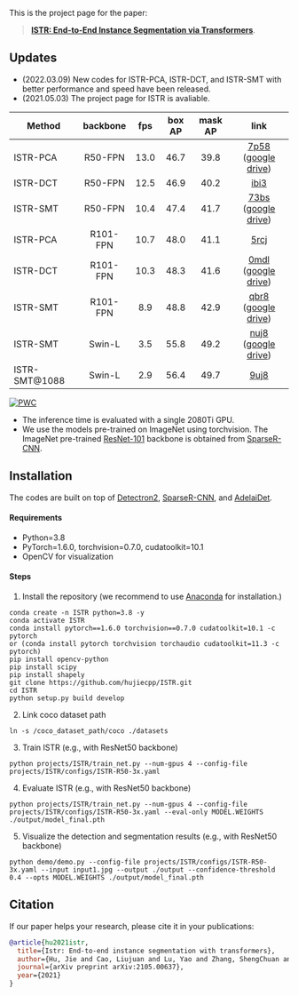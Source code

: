 This is the project page for the paper:

>[**ISTR: End-to-End Instance Segmentation via Transformers**](https://arxiv.org/abs/2105.00637).

<!-- :star:**Highlights:**
- **GPU Friendly**: Four 1080Ti/2080Ti GPUs can handle the training for R50, R101 backbones with ISTR.
- **High Performance**: On COCO test-dev, ISTR-R50-3x gets 46.8/38.6 box/mask AP, and ISTR-R101-3x gets 48.1/39.9 box/mask AP. -->

## Updates
- (2022.03.09) New codes for ISTR-PCA, ISTR-DCT, and ISTR-SMT with better performance and speed have been released.
- (2021.05.03) The project page for ISTR is avaliable.

Method   | backbone | fps | box AP | mask AP | link
---      |   :---:  |  :---:|:---:   |:---:    |:---:
ISTR-PCA | R50-FPN  | 13.0  | 46.7   | 39.8    | [7p58](https://pan.baidu.com/s/1WZsA1OBH9NPtig8kaUmpjw?pwd=7p58) ([google drive](https://drive.google.com/drive/folders/1TAFFSu2MIEmaUIGrH5lCulp12Th0xvSK?usp=sharing))
ISTR-DCT | R50-FPN  | 12.5  | 46.9   | 40.2    | [ibi3](https://pan.baidu.com/s/1gsVq53bP1ZyPDoxIlEkamg?pwd=ibi3)
ISTR-SMT | R50-FPN  | 10.4  | 47.4   | 41.7    | [73bs](https://pan.baidu.com/s/1aGAGvqs5jcly8Ywh_KP6SA?pwd=73bs) ([google drive](https://drive.google.com/drive/folders/1TAFFSu2MIEmaUIGrH5lCulp12Th0xvSK?usp=sharing))
ISTR-PCA | R101-FPN | 10.7  | 48.0   | 41.1    | [5rcj](https://pan.baidu.com/s/11Mi_kGVUIDBz1U6jgW0GnQ?pwd=5rcj)
ISTR-DCT | R101-FPN | 10.3  | 48.3   | 41.6    | [0mdl](https://pan.baidu.com/s/1SCoT6Pc92GdHWIsaW_Elug?pwd=0mdl) ([google drive](https://drive.google.com/drive/folders/1HfB3G99ftLg009SThwpbu4toyxDtOXtA?usp=sharing))
ISTR-SMT | R101-FPN | 8.9   | 48.8   | 42.9    | [qbr8](https://pan.baidu.com/s/1jXowvA5xR_U191p-CAkWOA?pwd=qbr8) ([google drive](https://drive.google.com/drive/folders/1P94TotinnovT3z3eqMDik8myPtefFV9I?usp=sharing))
ISTR-SMT | Swin-L   | 3.5   | 55.8   | 49.2    | [nuj8](https://pan.baidu.com/s/1pcAM6jDKspqve3X_I2KRJA?pwd=nuj8) ([google drive](https://drive.google.com/drive/folders/1bBUa005luB6ABwQrTYUPcZNlB-f7156c?usp=sharing))
ISTR-SMT@1088 | Swin-L | 2.9 | 56.4 | 49.7 | [9uj8](https://pan.baidu.com/s/1AjH9VyLc01tKWSzw2ee8tQ?pwd=9uj8)

[![PWC](https://img.shields.io/endpoint.svg?url=https://paperswithcode.com/badge/istr-end-to-end-instance-segmentation-with/instance-segmentation-on-coco)](https://paperswithcode.com/sota/instance-segmentation-on-coco?p=istr-end-to-end-instance-segmentation-with)


- The inference time is evaluated with a single 2080Ti GPU.
- We use the models pre-trained on ImageNet using torchvision. The ImageNet pre-trained [ResNet-101](https://drive.google.com/drive/u/1/folders/19UaSgR4OwqA-BhCs_wG7i6E-OXC5NR__) backbone is obtained from [SparseR-CNN](https://github.com/PeizeSun/SparseR-CNN/blob/main/tools/convert-torchvision-to-d2.py).

## Installation
The codes are built on top of [Detectron2](https://github.com/facebookresearch/detectron2), [SparseR-CNN](https://github.com/PeizeSun/SparseR-CNN), and [AdelaiDet](https://github.com/aim-uofa/AdelaiDet).

#### Requirements
- Python=3.8
- PyTorch=1.6.0, torchvision=0.7.0, cudatoolkit=10.1
- OpenCV for visualization

#### Steps
1. Install the repository (we recommend to use [Anaconda](https://www.anaconda.com/) for installation.)
```
conda create -n ISTR python=3.8 -y
conda activate ISTR
conda install pytorch==1.6.0 torchvision==0.7.0 cudatoolkit=10.1 -c pytorch
or (conda install pytorch torchvision torchaudio cudatoolkit=11.3 -c pytorch)
pip install opencv-python
pip install scipy
pip install shapely
git clone https://github.com/hujiecpp/ISTR.git
cd ISTR
python setup.py build develop
```

2. Link coco dataset path
```
ln -s /coco_dataset_path/coco ./datasets
```

3. Train ISTR (e.g., with ResNet50 backbone)
```
python projects/ISTR/train_net.py --num-gpus 4 --config-file projects/ISTR/configs/ISTR-R50-3x.yaml
```

4. Evaluate ISTR (e.g., with ResNet50 backbone)
```
python projects/ISTR/train_net.py --num-gpus 4 --config-file projects/ISTR/configs/ISTR-R50-3x.yaml --eval-only MODEL.WEIGHTS ./output/model_final.pth
```

5. Visualize the detection and segmentation results (e.g., with ResNet50 backbone)
```
python demo/demo.py --config-file projects/ISTR/configs/ISTR-R50-3x.yaml --input input1.jpg --output ./output --confidence-threshold 0.4 --opts MODEL.WEIGHTS ./output/model_final.pth
```

## Citation

If our paper helps your research, please cite it in your publications:

```BibTeX
@article{hu2021istr,
  title={Istr: End-to-end instance segmentation with transformers},
  author={Hu, Jie and Cao, Liujuan and Lu, Yao and Zhang, ShengChuan and Wang, Yan and Li, Ke and Huang, Feiyue and Shao, Ling and Ji, Rongrong},
  journal={arXiv preprint arXiv:2105.00637},
  year={2021}
}
```
